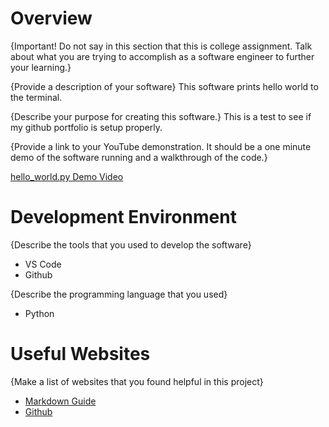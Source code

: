 # Overview

{Important!  Do not say in this section that this is college assignment.  Talk about what you are trying to accomplish as a software engineer to further your learning.}

{Provide a description of your software}
This software prints hello world to the terminal.

{Describe your purpose for creating this software.}
This is a test to see if my github portfolio is setup properly.


{Provide a link to your YouTube demonstration.  It should be a one minute demo of the software running and a walkthrough of the code.}

[hello_world.py Demo Video](https://youtu.be/rJY-yAQsFkw)

# Development Environment

{Describe the tools that you used to develop the software}
- VS Code
- Github

{Describe the programming language that you used}
- Python

# Useful Websites

{Make a list of websites that you found helpful in this project}
* [Markdown Guide](https://www.markdownguide.org/cheat-sheet/)
* [Github](https://github.com/)